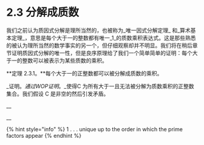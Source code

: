 # 2.3 分解成质数

我们之前认为质因式分解是理所当然的，也被称为_唯一因式分解定理_ 和_算术基本定理_，意思是每个大于一的整数都有唯一_1_的质数乘积表达式。这是那些熟悉的被认为理所当然的数学事实的另一个，但仔细观察却并不明显。我们将在稍后章节证明质因式分解的唯一性，但是良序原理给了我们一个简单简单的证明：每个大于一的整数可以被表示为某些质数的乘积。

**定理 2.3.1。**每个大于一的正整数都可以被分解成质数的乘积。

_证明。_通过WOP证明_。_使得C 为所有大于一且无法被分解为质数乘积的正整数集合。我们假设 C 是非空的然后引发矛盾。

\_\_

\_\_

{% hint style="info" %}
1 . . . unique up to the order in which the prime factors appear
{% endhint %}

